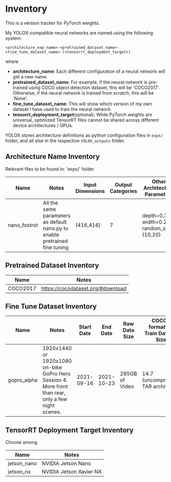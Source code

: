 # Inventory

This is a version tracker for PyTorch weights.

My YOLOX-compatible neural networks are named using the following system:
```
<architecture_exp_name>-<pretrained_dataset_name>-<fine_tune_dataset_name>-(<tensorrt_deployment_target>)
```

where

+ **architecture_name**: Each different configuration of a neural network will get a new name.
+ **pretrained_dataset_name**: For example, if the neural network is pre-trained using COCO object detection dataset, this will be 'COCO2017'. Otherwise, if the neural network is trained from scratch, this will be 'None'.
+ **fine_tune_dataset_name**: This will show which version of my own dataset I have used to train the neural network.
+ **tensorrt_deployment_target**(optional): While PyTorch weights are universal, optimized TensorRT files cannot be shared across different device architectures / GPUs.

YOLOX stores architecture definitions as python configuration files in `exps/` folder, and all else in the respective `YOLOX_outputs` folder.

## Architecture Name Inventory

Relevant files to be found in: 'exps/' folder.

Name | Notes | Input Dimensions | Output Categories | Other Architecture Parameters
--- | --- | --- | --- | ---
nano_foxtrot | All the same parameters as default nano.py to enable pretrained fine tuning | (416,416) | 7 | depth=0.33, width=0.25, random_size=(10,20)

## Pretrained Dataset Inventory

Name | Notes
--- | ---
COCO2017 | https://cocodataset.org/#download

## Fine Tune Dataset Inventory

Name | Notes | Start Date | End Date | Raw Data Size | COCO-formatted Train Dataset Size
--- | --- | --- | --- | --- | ---
gopro_alpha | 1920x1440 or 1920x1080 on-bike GoPro Hero Session 4. More front than rear, only a few night scenes. | 2021-09-16 | 2021-10-23 | 285GB of Video | 14.7 (uncompressed TAR archive)

## TensorRT Deployment Target Inventory

Choose among

Name | Notes
--- | ---
jetson_nano | NVIDIA Jetson Nano
jetson_nx | NVIDIA Jetson Xavier NX


